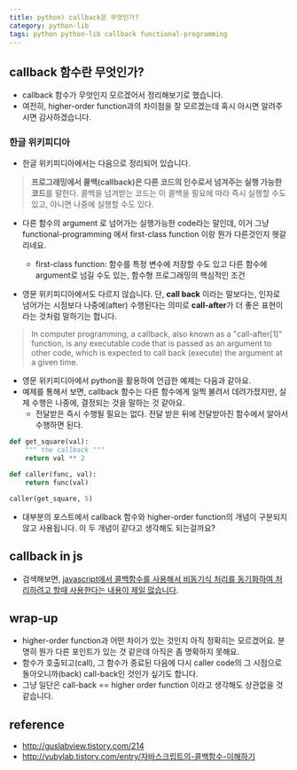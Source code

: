 ```yaml
---
title: python) callback은 무엇인가? 
category: python-lib
tags: python python-lib callback functional-programming
---
```


## callback 함수란 무엇인가? 

- callback 함수가 무엇인지 모르겠어서 정리해보기로 했습니다. 
- 여전히, higher-order function과의 차이점을 잘 모르겠는데 혹시 아시면 알려주시면 감사하겠습니다. 

### 한글 위키피디아

- 한글 위키피디아에서는 다음으로 정리되어 있습니다. 

> **프로그래밍에서 콜백(callback)은 다른 코드의 인수로서 넘겨주는 실행 가능한 코드**를 말한다. 콜백을 넘겨받는 코드는 이 콜백을 필요에 따라 즉시 실행할 수도 있고, 아니면 나중에 실행할 수도 있다.

- 다른 함수의 argument 로 넘어가는 실행가능한 code라는 말인데, 이거 그냥 functional-programming 에서 first-class function 이랑 뭔가 다른것인지 헷갈리네요. 
    - first-class function: 함수를 특정 변수에 저장할 수도 있고 다른 함수에 argument로 넘길 수도 있는, 함수형 프로그래밍의 핵심적인 조건

- 영문 위키피디아에서도 다르지 않습니다. 단, **call back** 이라는 말보다는, 인자로 넘어가는 시점보다 나중에(after) 수행된다는 의미로 **call-after**가 더 좋은 표현이라는 것처럼 말하기는 합니다. 

> In computer programming, a callback, also known as a "call-after[1]" function, is any executable code that is passed as an argument to other code, which is expected to call back (execute) the argument at a given time.

- 영문 위키피디아에서 python을 활용하여 언급한 예제는 다음과 같아요. 
- 예제를 통해서 보면, callback 함수는 다른 함수에게 일찍 불려서 데려가졌지만, 실제 수행은 나중에, 결정되는 것을 말하는 것 같아요. 
    - 전달받은 즉시 수행될 필요는 없다. 전달 받은 뒤에 전달받아진 함수에서 알아서 수행하면 된다. 

```python
def get_square(val):
    """ the callback """
    return val ** 2

def caller(func, val):
    return func(val)

caller(get_square, 5)
```

- 대부분의 포스트에서 callback 함수와 higher-order function의 개념이 구분되지 않고 사용됩니다. 이 두 개념이 같다고 생각해도 되는걸까요? 

## callback in js

- 검색해보면, [javascript에서 콜백함수를 사용해서 비동기식 처리를 동기화하여 처리하려고 할때 사용한다는 내용이 제일 많습니다](https://hyunseob.github.io/2015/08/09/async-javascript/).


## wrap-up

- higher-order function과 어떤 차이가 있는 것인지 아직 정확히는 모르겠어요. 분명히 뭔가 다른 포인트가 있는 것 같은데 아직은 좀 명확하지 못해요. 
- 함수가 호출되고(call), 그 함수가 종료된 다음에 다시 caller code의 그 시점으로 돌아오니까(back) call-back인 것인가 싶기도 합니다. 
- 그냥 일단은 call-back == higher order function 이라고 생각해도 상관없을 것 같습니다. 

## reference 

- <http://guslabview.tistory.com/214>
- <http://yubylab.tistory.com/entry/자바스크립트의-콜백함수-이해하기>